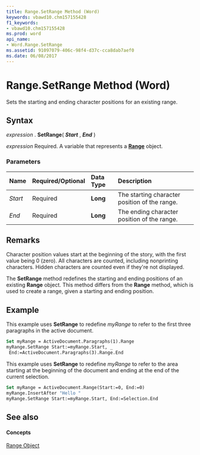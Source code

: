 ```yaml
---
title: Range.SetRange Method (Word)
keywords: vbawd10.chm157155428
f1_keywords:
- vbawd10.chm157155428
ms.prod: word
api_name:
- Word.Range.SetRange
ms.assetid: 91097079-406c-98f4-d37c-cca8dab7aef0
ms.date: 06/08/2017
---
```



# Range.SetRange Method (Word)

Sets the starting and ending character positions for an existing range.


## Syntax

 _expression_ . **SetRange**( **_Start_** , **_End_** )

 _expression_ Required. A variable that represents a **[Range](Word.Range.md)** object.


### Parameters



|**Name**|**Required/Optional**|**Data Type**|**Description**|
|:-----|:-----|:-----|:-----|
| _Start_|Required| **Long**|The starting character position of the range.|
| _End_|Required| **Long**|The ending character position of the range.|

## Remarks

Character position values start at the beginning of the story, with the first value being 0 (zero). All characters are counted, including nonprinting characters. Hidden characters are counted even if they're not displayed.

The  **SetRange** method redefines the starting and ending positions of an existing **Range** object. This method differs from the **Range** method, which is used to create a range, given a starting and ending position.


## Example

This example uses  **SetRange** to redefine _myRange_ to refer to the first three paragraphs in the active document.


```vb
Set myRange = ActiveDocument.Paragraphs(1).Range 
myRange.SetRange Start:=myRange.Start, _ 
 End:=ActiveDocument.Paragraphs(3).Range.End
```

This example uses  **SetRange** to redefine _myRange_ to refer to the area starting at the beginning of the document and ending at the end of the current selection.




```vb
Set myRange = ActiveDocument.Range(Start:=0, End:=0) 
myRange.InsertAfter "Hello " 
myRange.SetRange Start:=myRange.Start, End:=Selection.End
```


## See also


#### Concepts


[Range Object](Word.Range.md)

